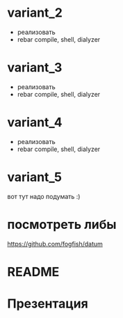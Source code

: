 # variant_2
- реализовать
- rebar compile, shell, dialyzer

# variant_3
- реализовать
- rebar compile, shell, dialyzer

# variant_4
- реализовать
- rebar compile, shell, dialyzer

# variant_5
вот тут надо подумать :)

# посмотреть либы
https://github.com/fogfish/datum

# README

# Презентация
